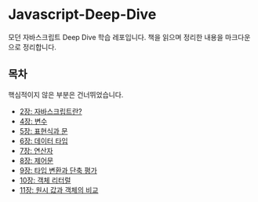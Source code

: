 # Javascript-Deep-Dive
모던 자바스크립트 Deep Dive 학습 레포입니다. 책을 읽으며 정리한 내용을 마크다운으로 정리합니다.

## 목차

핵심적이지 않은 부분은 건너뛰었습니다.

- [2장: 자바스크립트란?](./docs/2.md)
- [4장: 변수](./docs/4.md)
- [5장: 표현식과 문](./docs/5.md)
- [6장: 데이터 타입](./docs/6.md)
- [7장: 연산자](./docs/7.md)
- [8장: 제어문](./docs/8.md)
- [9장: 타입 변환과 단축 평가](./docs/9.md)
- [10장: 객체 리터럴](./docs/10.md)
- [11장: 원시 값과 객체의 비교](./docs/11.md)

